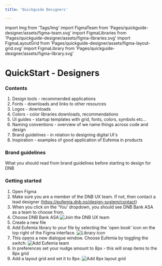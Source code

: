 ```yaml
---
title: 'Quickguide Designers'

---
```


import Img from 'Tags/Img'
import FigmaTeam from 'Pages/quickguide-designer/assets/figma-team.svg'
import FigmaLibraries from 'Pages/quickguide-designer/assets/figma-libraries.svg'
import FigmaLayoutGrid from 'Pages/quickguide-designer/assets/figma-layout-grid.svg'
import FigmaLibrary from 'Pages/quickguide-designer/assets/figma-library.svg'

# QuickStart - Designers

### Contents

1.  Design tools - recommended applications
1.  Fonts - downloads and links to other resources
1.  Logos - downloads
1.  Colors - color libraries downloads, recommendations
1.  UI guides - startup templates with grid, fonts, colors, symbols etc...
1.  Naming conventions - overview of we name things across code and design
1.  Brand guidelines - in relation to designing digital UI's
1.  Inspiration - examples of good application of Eufemia in products

### Brand guidelines

What you should read from brand guidelines before starting to design for DNB

### Getting started

1. Open Figma
2. Make sure you are a member of the DNB UX team. If not, then contact a lead designer (https://eufemia.dnb.no/design-system/contact)
3. When you click on the 'You' dropdown, you should see DNB Bank ASA as a team to choose from.
4. Choose DNB Bank ASA <Img src={FigmaTeam} caption="Join the DNB UX team" alt="Join the DNB UX team" />
5. Create a new file
6. Add Eufemia library to your file by selecting the 'open book' icon on the top right of the Figma interface. <Img src={FigmaLibrary} caption="Figma's library icon" alt="Library icon" />
7. This opens a new dialogue window. Choose Eufemia by toggling the switch: <Img src={FigmaLibraries} caption="Add the Eufemia library" alt="Add Eufemia team" />
8. In preferences set your nudge amount to 8px - this will snap items to the 8px grid
9. Add a layout grid and set it to 8px: <Img src={FigmaLayoutGrid} caption="Add an 8px layout grid" alt="Add 8px layout grid" />

